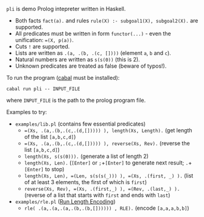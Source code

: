 `pli` is demo Prolog intepreter written in Haskell.

- Both facts `fact(a).` and rules `rule(X) :- subgoal1(X), subgoal2(X).` are supported.
- All predicates must be written in form `functor(...)` - even the unification: `=(X, p(a))`.
- Cuts `!` are supported.
- Lists are written as `.(a, .(b, .(c, [])))` (element `a`, `b` and `c`).
- Natural numbers are written as `s(s(0))` (this is 2).
- Unknown predicates are treated as false (beware of typos!).

To run the program ([cabal](https://www.haskell.org/cabal/) must be installed):
```
cabal run pli -- INPUT_FILE
```
where `INPUT_FILE` is the path to the prolog program file.

Examples to try:
- `examples/lib.pl` (contains few essential predicates)
  - `=(Xs, .(a,.(b,.(c,.(d,[])))) ), length(Xs, Length).` (get length of the list `[a,b,c,d]`)
  - `=(Xs, .(a,.(b,.(c,.(d,[])))) ), reverse(Xs, Rev).` (reverse the list `[a,b,c,d]`)
  - `length(Xs, s(s(0))).` (generate a list of length 2)
  - `length(Xs, Len).` (`[Enter]` or `;`+`[Enter]` to generate next result; `.`+`[Enter]` to stop)
  - `length(Xs, Len), =(Len, s(s(s(_))) ), =(Xs, .(first, _) ).` (list of at least 3 elements, the first of which is `first`)
  - `reverse(Xs, Rev), =(Xs, .(first,_) ), =(Rev, .(last,_) ).` (reverse of a list that starts with `first` and ends with `last`)
- `examples/rle.pl` ([Run Length Encoding](https://en.wikipedia.org/wiki/Run-length_encoding))
  - `rle( .(a,.(a,.(a,.(b,.(b,[]))))) , RLE).` (encode `[a,a,a,b,b]`)
